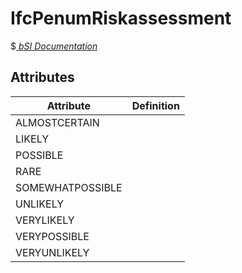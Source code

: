 IfcPenumRiskassessment
======================
$[ _bSI
Documentation_](https://standards.buildingsmart.org/IFC/DEV/IFC4_2/FINAL/HTML/schema//pset/penum_riskassessment.htm)


Attributes
----------
| Attribute        | Definition   |
|------------------|--------------|
| ALMOSTCERTAIN    |              |
| LIKELY           |              |
| POSSIBLE         |              |
| RARE             |              |
| SOMEWHATPOSSIBLE |              |
| UNLIKELY         |              |
| VERYLIKELY       |              |
| VERYPOSSIBLE     |              |
| VERYUNLIKELY     |              |
